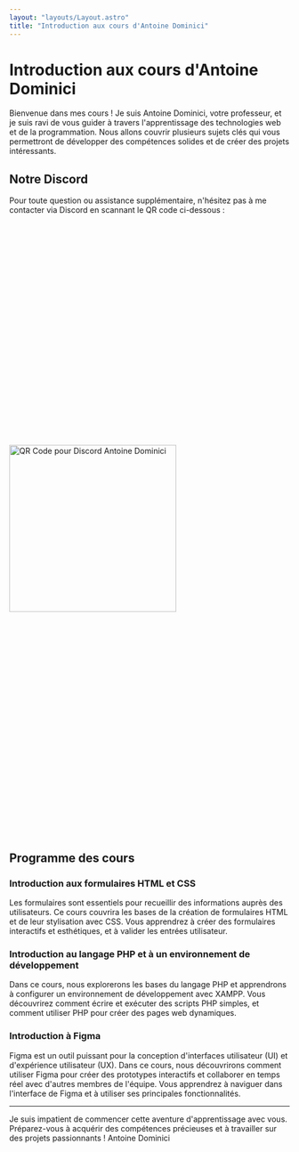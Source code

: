 ```yaml
---
layout: "layouts/Layout.astro"
title: "Introduction aux cours d'Antoine Dominici"
---
```


# Introduction aux cours d'Antoine Dominici

Bienvenue dans mes cours ! Je suis Antoine Dominici, votre professeur, et je suis ravi de vous guider à travers l'apprentissage des technologies web et de la programmation. Nous allons couvrir plusieurs sujets clés qui vous permettront de développer des compétences solides et de créer des projets intéressants.

## Notre Discord

Pour toute question ou assistance supplémentaire, n'hésitez pas à me contacter via Discord en scannant le QR code ci-dessous :

<img src="/qr_code.png" alt="QR Code pour Discord Antoine Dominici" style="margin:auto; margin-top:10vh;margin-bottom:10vh; width: 300px; height: 300px;">


## Programme des cours

### Introduction aux formulaires HTML et CSS

Les formulaires sont essentiels pour recueillir des informations auprès des utilisateurs. Ce cours couvrira les bases de la création de formulaires HTML et de leur stylisation avec CSS. Vous apprendrez à créer des formulaires interactifs et esthétiques, et à valider les entrées utilisateur.

### Introduction au langage PHP et à un environnement de développement

Dans ce cours, nous explorerons les bases du langage PHP et apprendrons à configurer un environnement de développement avec XAMPP. Vous découvrirez comment écrire et exécuter des scripts PHP simples, et comment utiliser PHP pour créer des pages web dynamiques.

### Introduction à Figma

Figma est un outil puissant pour la conception d'interfaces utilisateur (UI) et d'expérience utilisateur (UX). Dans ce cours, nous découvrirons comment utiliser Figma pour créer des prototypes interactifs et collaborer en temps réel avec d'autres membres de l'équipe. Vous apprendrez à naviguer dans l'interface de Figma et à utiliser ses principales fonctionnalités.


---
Je suis impatient de commencer cette aventure d'apprentissage avec vous. Préparez-vous à acquérir des compétences précieuses et à travailler sur des projets passionnants !
Antoine Dominici
